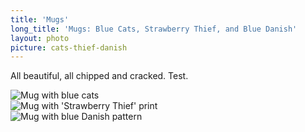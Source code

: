 ```yaml
---
title: 'Mugs'
long_title: 'Mugs: Blue Cats, Strawberry Thief, and Blue Danish'
layout: photo
picture: cats-thief-danish
---
```

All beautiful, all chipped and cracked. Test.

<div class="row">
<div class="4u 12u(mobile) item image fit">
<img src="{{-'/assets/images/blue-cats-mug.jpg'|relative_url-}}" alt="Mug with blue cats"/>
</div>
<div class="4u 12u(mobile) item image fit">
<img src="{{-'/assets/images/strawberry-thief-mug.jpg'|relative_url-}}" alt="Mug with 'Strawberry Thief' print"/>
</div>
<div class="4u$ 12u(mobile) item image fit">
<img src="{{-'/assets/images/blue-danish-mug.jpg'|relative_url-}}" alt="Mug with blue Danish pattern"/>
</div>
</div>
